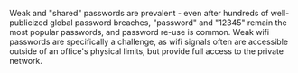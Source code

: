 
Weak and "shared" passwords are prevalent - even after hundreds of well-publicized global password breaches, "password" and "12345" remain the most popular passwords, and password re-use is common. Weak wifi passwords are specifically a challenge, as wifi signals often are accessible outside of an office's physical limits, but provide full access to the private network.
